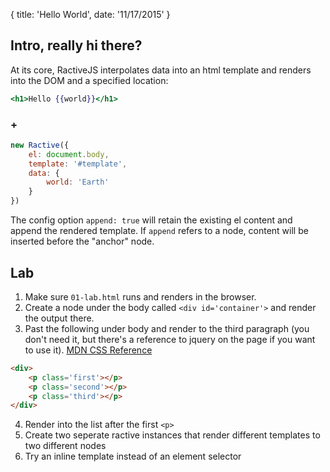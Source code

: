 {
	title: 'Hello World',
	date: '11/17/2015'
}

## Intro, really hi there?

At its core, RactiveJS interpolates data into an html template and renders into the DOM and a specified location:

```handlebars
<h1>Hello {{world}}</h1>
```
### +

```javascript
new Ractive({
	el: document.body,
	template: '#template',
	data: {
		world: 'Earth'
	}
})
```

The config option `append: true` will retain the existing el content and append the rendered template. If `append` refers to a node, content will
be inserted before the "anchor" node.

## Lab

1. Make sure `01-lab.html` runs and renders in the browser.
2. Create a node under the body called `<div id='container'>` and render the output there.
3. Past the following under body and render to the third paragraph (you don't need it, but there's a reference to jquery on the page if you want to use it). [MDN CSS Reference](https://developer.mozilla.org/en-US/docs/Web/CSS/Reference)

```html
<div>
	<p class='first'></p>
	<p class='second'></p>
	<p class='third'></p>
</div>
```
4. Render into the list after the first `<p>`
5. Create two seperate ractive instances that render different templates to two different nodes
6. Try an inline template instead of an element selector

